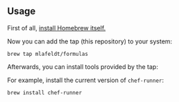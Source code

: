 ## Usage

First of all, [install Homebrew itself.](http://brew.sh/)

Now you can add the tap (this repository) to your system:

    brew tap mlafeldt/formulas

Afterwards, you can install tools provided by the tap:

For example, install the current version of `chef-runner`:

    brew install chef-runner
